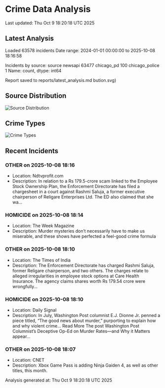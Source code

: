 # Crime Data Analysis
Last updated: Thu Oct  9 18:20:18 UTC 2025

## Latest Analysis

Loaded 63578 incidents
Date range: 2024-01-01 00:00:00 to 2025-10-08 18:16:58

Incidents by source:
source
newsapi           63477
chicago_pd          100
chicago_police        1
Name: count, dtype: int64

Report saved to reports/latest_analysis.md
bution.svg)

## Source Distribution
![Source Distribution](images/source_distribution.svg)

## Crime Types
![Crime Types](images/crime_types.svg)

## Recent Incidents

### OTHER on 2025-10-08 18:16
- Location: Ndtvprofit.com
- Description: In relation to a Rs 179.5-crore scam linked to the Employee Stock Ownership Plan, the Enforcement Directorate has filed a chargesheet in a court against Rashmi Saluja, a former executive chairperson of Religare Enterprises Ltd. The ED also claimed that she wa…


### HOMICIDE on 2025-10-08 18:14
- Location: The Week Magazine
- Description: Murder mysteries don’t necessarily have to make us miserable, and these shows have perfected a feel-good crime formula


### OTHER on 2025-10-08 18:10
- Location: The Times of India
- Description: The Enforcement Directorate has charged Rashmi Saluja, former Religare chairperson, and two others. The charges relate to alleged irregularities in employee stock options at Care Health Insurance. The agency claims shares worth Rs 179.54 crore were wrongfully…


### HOMICIDE on 2025-10-08 18:10
- Location: Daily Signal
- Description: In July, Washington Post columnist E.J. Dionne Jr. penned a piece titled, “The good news about murder,” purporting to explain how and why violent crime... Read More
The post Washington Post Columnist’s Deceptive Op-Ed on Murder Rates—and Why it Matters appear…


### OTHER on 2025-10-08 18:07
- Location: CNET
- Description: Xbox Game Pass is adding Ninja Gaiden 4, as well as other titles, this month.

Analysis generated at: Thu Oct  9 18:20:18 UTC 2025
